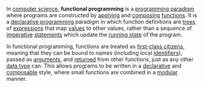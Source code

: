 In [computer science](https://en.wikipedia.org/wiki/Computer_science "Computer science"), **functional programming** is a [programming paradigm](https://en.wikipedia.org/wiki/Programming_paradigm "Programming paradigm") where programs are constructed by [applying](https://en.wikipedia.org/wiki/Function_application "Function application") and [composing](https://en.wikipedia.org/wiki/Function_composition_(computer_science) "Function composition (computer science)") [functions](https://en.wikipedia.org/wiki/Function_(computer_science) "Function (computer science)"). It is a [declarative programming](https://en.wikipedia.org/wiki/Declarative_programming "Declarative programming") paradigm in which function definitions are [trees](https://en.wikipedia.org/wiki/Tree_(data_structure) "Tree (data structure)") of [expressions](https://en.wikipedia.org/wiki/Expression_(computer_science) "Expression (computer science)") that map [values](https://en.wikipedia.org/wiki/Value_(computer_science) "Value (computer science)") to other values, rather than a sequence of [imperative](https://en.wikipedia.org/wiki/Imperative_programming "Imperative programming") [statements](https://en.wikipedia.org/wiki/Statement_(computer_science) "Statement (computer science)") which update the [running state](https://en.wikipedia.org/wiki/State_(computer_science) "State (computer science)") of the program.

In functional programming, functions are treated as [first-class citizens](https://en.wikipedia.org/wiki/First-class_citizen "First-class citizen"), meaning that they can be bound to names (including local [identifiers](https://en.wikipedia.org/wiki/Identifier_(computer_languages) "Identifier (computer languages)")), passed as [arguments](https://en.wikipedia.org/wiki/Parameter_(computer_programming) "Parameter (computer programming)"), and [returned](https://en.wikipedia.org/wiki/Return_value "Return value") from other functions, just as any other [data type](https://en.wikipedia.org/wiki/Data_type "Data type") can. This allows programs to be written in a [declarative](https://en.wikipedia.org/wiki/Declarative_programming "Declarative programming") and [composable](https://en.wikipedia.org/wiki/Composability "Composability") style, where small functions are combined in a [modular](https://en.wikipedia.org/wiki/Modular_programming "Modular programming") manner.